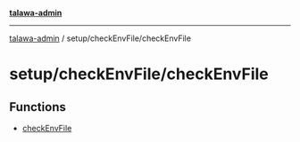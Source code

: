 [**talawa-admin**](../../../README.md)

***

[talawa-admin](../../../modules.md) / setup/checkEnvFile/checkEnvFile

# setup/checkEnvFile/checkEnvFile

## Functions

- [checkEnvFile](functions/checkEnvFile.md)
